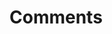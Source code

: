 <!--
 * @Author: Jason Zhang
 * @Date: 2022-02-14 09:54:43
 * @LastEditors: Jason Zhang
 * @LastEditTime: 2022-02-26 08:15:55
 * @FilePath: /spring-boot-refresh-token-jwt-master/Users/saneryee/Desktop/Projects-Java/comments/README.md
 * @Description: 
 * 
 * Copyright (c) 2022 by Jason Zhang/Saneryee, All Rights Reserved. 
-->
# Comments